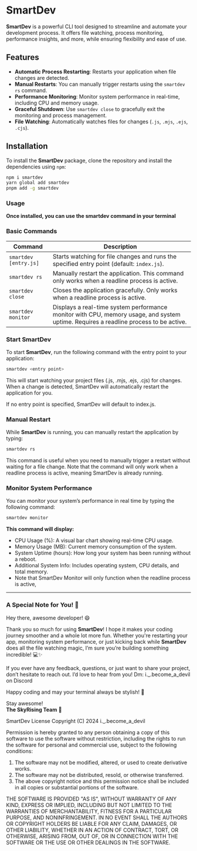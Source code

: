 # SmartDev

**SmartDev** is a powerful CLI tool designed to streamline and automate your development process. It offers file watching, process monitoring, performance insights, and more, while ensuring flexibility and ease of use.

## Features
- **Automatic Process Restarting**: Restarts your application when file changes are detected.
- **Manual Restarts**: You can manually trigger restarts using the `smartdev rs` command.
- **Performance Monitoring**: Monitor system performance in real-time, including CPU and memory usage.
- **Graceful Shutdown**: Use `smartdev close` to gracefully exit the monitoring and process management.
- **File Watching**: Automatically watches files for changes (`.js`, `.mjs`, `.ejs`, `.cjs`).

## Installation

To install the **SmartDev** package, clone the repository and install the dependencies using `npm`:

```bash
npm i smartdev
yarn global add smartdev
pnpm add -g smartdev
```

### Usage
**Once installed, you can use the smartdev command in your terminal**

### Basic Commands

| Command              | Description                                                   |
|----------------------|---------------------------------------------------------------|
| `smartdev [entry.js]` | Starts watching for file changes and runs the specified entry point (default: `index.js`). |
| `smartdev rs`         | Manually restart the application. This command only works when a readline process is active. |
| `smartdev close`      | Closes the application gracefully. Only works when a readline process is active. |
| `smartdev monitor`    | Displays a real-time system performance monitor with CPU, memory usage, and system uptime. Requires a readline process to be active. |

### Start SmartDev

To start **SmartDev**, run the following command with the entry point to your application:

```bash
smartdev <entry point>
```
This will start watching your project files (.js, .mjs, .ejs, .cjs) for changes. When a change is detected, SmartDev will automatically restart the application for you.

If no entry point is specified, SmartDev will default to index.js.

### Manual Restart
While **SmartDev** is running, you can manually restart the application by typing:
```bash
smartdev rs
```
This command is useful when you need to manually trigger a restart without waiting for a file change. Note that the command will only work when a readline process is active, meaning SmartDev is already running.

### Monitor System Performance
You can monitor your system’s performance in real time by typing the following command:
```bash
smartdev monitor
```
**This command will display:**
* CPU Usage (%): A visual bar chart showing real-time CPU usage.
* Memory Usage (MB): Current memory consumption of the system.
* System Uptime (hours): How long your system has been running without a reboot.
* Additional System Info: Includes operating system, CPU details, and total memory.
* Note that SmartDev Monitor will only function when the readline process is active,

---

### A Special Note for You! 💌

Hey there, awesome developer! 😄

Thank you so much for using **SmartDev**! I hope it makes your coding journey smoother and a whole lot more fun. Whether you're restarting your app, monitoring system performance, or just kicking back while **SmartDev** does all the file watching magic, I’m sure you’re building something incredible! 💻✨

If you ever have any feedback, questions, or just want to share your project, don’t hesitate to reach out. I’d love to hear from you! Dm: i._.become_a_devil on Discord

Happy coding and may your terminal always be stylish! 🎉

Stay awesome!  
**The SkyRising Team** 💚


SmartDev License
Copyright (C) 2024 i._.become_a_devil

Permission is hereby granted to any person obtaining a copy of this software to use the software without restriction, including the rights to run the software for personal and commercial use, subject to the following conditions:

1. The software may not be modified, altered, or used to create derivative works.
2. The software may not be distributed, resold, or otherwise transferred.
3. The above copyright notice and this permission notice shall be included in all copies or substantial portions of the software.

THE SOFTWARE IS PROVIDED "AS IS", WITHOUT WARRANTY OF ANY KIND, EXPRESS OR IMPLIED, INCLUDING BUT NOT LIMITED TO THE WARRANTIES OF MERCHANTABILITY, FITNESS FOR A PARTICULAR PURPOSE, AND NONINFRINGEMENT. IN NO EVENT SHALL THE AUTHORS OR COPYRIGHT HOLDERS BE LIABLE FOR ANY CLAIM, DAMAGES, OR OTHER LIABILITY, WHETHER IN AN ACTION OF CONTRACT, TORT, OR OTHERWISE, ARISING FROM, OUT OF, OR IN CONNECTION WITH THE SOFTWARE OR THE USE OR OTHER DEALINGS IN THE SOFTWARE.

